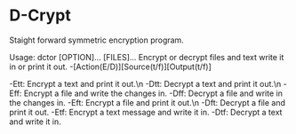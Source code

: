 # D-Crypt
Staight forward symmetric encryption program.

Usage: dctor [OPTION]... [FILES]...
Encrypt or decrypt files and text write it in or print it out.
-[Action(E/D)][Source(t/f)][Output(t/f)]

-Ett: Encrypt a text and print it out.\n 
-Dtt: Decrypt a text and print it out.\n 
-Eff: Encrypt a file and write the changes in.
-Dff: Decrypt a file and write in the changes in.
-Eft: Encrypt a file and print it out.\n 
-Dft: Decrypt a file and print it out.
-Etf: Encrypt a text message and write it in.
-Dtf: Decrypt a text and write it in.
